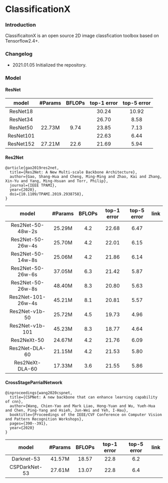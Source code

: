 # ClassificationX

### Introduction
ClassificaitonX is an open source 2D image classfication toolbox based on Tensorflow2.4+.


### Changelog
- 2021.01.05 Initialized the repository.

### Model
#### ResNet
|    model   |  #Params   |   BFLOPs  | top-1 error | top-5 error |
| :--------: | :-------:  | :-------: | :---------: | :---------: |
|  ResNet18  |            |           |    30.24    |    10.92    |
|  ResNet34  |            |           |    26.70    |     8.58    |
|  ResNet50  |  22.73M    |   9.74    |    23.85    |     7.13    |
|  ResNet101 |            |           |    22.63    |     6.44    |
|  ResNet152 |  27.21M    |   22.6    |    21.69    |     5.94    |

#### Res2Net
```
@article{gao2019res2net,
  title={Res2Net: A New Multi-scale Backbone Architecture},
  author={Gao, Shang-Hua and Cheng, Ming-Ming and Zhao, Kai and Zhang, Xin-Yu and Yang, Ming-Hsuan and Torr, Philip},
  journal={IEEE TPAMI},
  year={2020},
  doi={10.1109/TPAMI.2019.2938758}, 
}
```

|       model         |   #Params    |   BFLOPs  | top-1 error | top-5 error | link |
| :-----------------: | :----------: | :-------: | :---------: | :---------: | :---:|
|  Res2Net-50-48w-2s  |    25.29M    |    4.2    |    22.68    |    6.47     |      |
|  Res2Net-50-26w-4s  |    25.70M    |    4.2    |    22.01    |    6.15     |      |
|  Res2Net-50-14w-8s  |    25.06M    |    4.2    |    21.86    |    6.14     |      |
|  Res2Net-50-26w-6s  |    37.05M    |    6.3    |    21.42    |    5.87     |      |
|  Res2Net-50-26w-8s  |    48.40M    |    8.3    |    20.80    |    5.63     |      |
|  Res2Net-101-26w-4s |    45.21M    |    8.1    |    20.81    |    5.57     |      |
|  Res2Net-v1b-50     |    25.72M    |    4.5    |    19.73    |    4.96     |      |
|  Res2Net-v1b-101    |    45.23M    |    8.3    |    18.77    |    4.64     |      |
|  Res2NeXt-50        |    24.67M    |    4.2    |    21.76    |    6.09     |      |
|  Res2Net-DLA-60     |    21.15M    |    4.2    |    21.53    |    5.80     |      |
|  Res2NeXt-DLA-60    |    17.33M    |    3.6    |    21.55    |    5.86     |      |

#### CrossStageParrialNetwork
```
@inproceedings{wang2020cspnet,
  title={CSPNet: A new backbone that can enhance learning capability of cnn},
  author={Wang, Chien-Yao and Mark Liao, Hong-Yuan and Wu, Yueh-Hua and Chen, Ping-Yang and Hsieh, Jun-Wei and Yeh, I-Hau},
  booktitle={Proceedings of the IEEE/CVF Conference on Computer Vision and Pattern Recognition Workshops},
  pages={390--391},
  year={2020}
}
```
|       model         |   #Params    |   BFLOPs  | top-1 error | top-5 error | link |
| :-----------------: | :----------: | :-------: | :---------: | :---------: | :---:|
|  Darknet-53         |    41.57M    |   18.57   |    22.8    |      6.2     |      |
|  CSPDarkNet-53      |    27.61M    |   13.07   |    22.8    |      6.4     |      |
